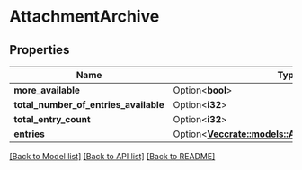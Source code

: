 # AttachmentArchive

## Properties

Name | Type | Description | Notes
------------ | ------------- | ------------- | -------------
**more_available** | Option<**bool**> |  | [optional]
**total_number_of_entries_available** | Option<**i32**> |  | [optional]
**total_entry_count** | Option<**i32**> |  | [optional]
**entries** | Option<[**Vec<crate::models::AttachmentArchiveEntry>**](AttachmentArchiveEntry.md)> |  | [optional]

[[Back to Model list]](../README.md#documentation-for-models) [[Back to API list]](../README.md#documentation-for-api-endpoints) [[Back to README]](../README.md)


